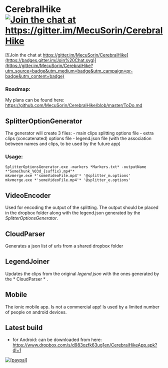 # CerebralHike	<a href="https://gitter.im/MecuSorin/CerebralHike"><img src="https://camo.githubusercontent.com/da2edb525cde1455a622c58c0effc3a90b9a181c/68747470733a2f2f6261646765732e6769747465722e696d2f4a6f696e253230436861742e737667" alt="Join the chat at https://gitter.im/MecuSorin/CerebralHike"></a>

[![Join the chat at https://gitter.im/MecuSorin/CerebralHike](https://badges.gitter.im/Join%20Chat.svg)](https://gitter.im/MecuSorin/CerebralHike?utm_source=badge&utm_medium=badge&utm_campaign=pr-badge&utm_content=badge)

### Roadmap:
My plans can be found here: https://github.com/MecuSorin/CerebralHike/blob/master/ToDo.md 


## SplitterOptionGenerator
The generator will create 3 files:
	- main clips splitting options file
	- extra clips (concatenated) options file
	- legend.json file (with the association between names and clips, to be used by the future app)

### Usage:

~~~
SplitterOptionsGenerator.exe -markers *Markers.txt* -outputName *"SomeChunk_%03d_{suffix}.mp4"*
mkvmerge.exe *'someVideoFile.mp4'* '@splitter_m.options'
mkvmerge.exe *'someVideoFile.mp4'* '@splitter_e.options'
~~~

## VideoEncoder
Used for encoding the output of the splitting. The output should be placed in the dropbox folder along with the legend.json generated by the *SplitterOptionsGenerator*.

## CloudParser
Generates a json list of urls from a shared dropbox folder

## LegendJoiner
Updates the clips from the original *legend.json* with the ones generated by the * CloudParser * .

## Mobile
The ionic mobile app. Is not a commercial app! Is used by a limited number of people on android devices.

## Latest build
- for Android: can be downloaded from here: https://www.dropbox.com/s/d983ozfk63ug1en/CerebralHikeApp.apk?dl=1


<a href="https://www.paypal.com/cgi-bin/webscr?cmd=_donations&business=WKPS2DT7CNBBQ&lc=RO&item_name=Encourages%20further%20development%20of%20application%20CerebralHike&item_number=open%2dsource%20CerebralHike&currency_code=EUR&bn=PP%2dDonationsBF%3abtn_donateCC_LG%2egif%3aNonHosted">
<img src="https://camo.githubusercontent.com/bce14c8e2e39ba0464551b34602b4c60c182526b/68747470733a2f2f7777772e70617970616c6f626a656374732e636f6d2f656e5f55532f692f62746e2f62746e5f646f6e6174655f4c472e676966" alt="[paypal]" data-canonical-src="https://www.paypalobjects.com/en_US/i/btn/btn_donate_LG.gif" style="max-width:100%;">
</a>
